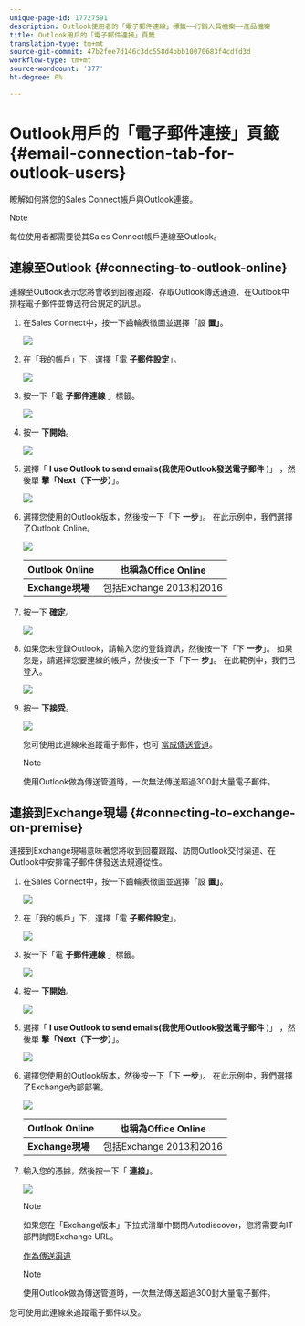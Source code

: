 ```yaml
---
unique-page-id: 17727591
description: Outlook使用者的「電子郵件連線」標籤——行銷人員檔案——產品檔案
title: Outlook用戶的「電子郵件連接」頁籤
translation-type: tm+mt
source-git-commit: 47b2fee7d146c3dc558d4bbb10070683f4cdfd3d
workflow-type: tm+mt
source-wordcount: '377'
ht-degree: 0%

---
```



# Outlook用戶的「電子郵件連接」頁籤 {#email-connection-tab-for-outlook-users}

瞭解如何將您的Sales Connect帳戶與Outlook連接。

>[!NOTE]
>
>每位使用者都需要從其Sales Connect帳戶連線至Outlook。

## 連線至Outlook {#connecting-to-outlook-online}

連線至Outlook表示您將會收到回覆追蹤、存取Outlook傳送通道、在Outlook中排程電子郵件並傳送符合規定的訊息。

1. 在Sales Connect中，按一下齒輪表徵圖並選擇「設 **置」**。

   ![](assets/one.png)

1. 在「我的帳戶」下，選擇「電 **子郵件設定**」。

   ![](assets/two.png)

1. 按一下「電 **子郵件連線** 」標籤。

   ![](assets/three.png)

1. 按一 **下開始**。

   ![](assets/four.png)

1. 選擇「 **I use Outlook to send emails(我使用Outlook發送電子郵件** )」 ，然後單 **擊「Next（下一步）**」。

   ![](assets/five-a.png)

1. 選擇您使用的Outlook版本，然後按一下「下 **一步**」。 在此示例中，我們選擇了Outlook Online。

   ![](assets/six-a.png)

   | **Outlook Online** | 也稱為Office Online |
   |---|---|
   | **Exchange現場** | 包括Exchange 2013和2016 |

1. 按一下 **確定**。

   ![](assets/seven-a.png)

1. 如果您未登錄Outlook，請輸入您的登錄資訊，然後按一下「下 **一步**」。 如果您是，請選擇您要連線的帳戶，然後按一下「下一 **步」**。 在此範例中，我們已登入。

   ![](assets/eight-a.png)

1. 按一 **下接受**。

   ![](assets/nine-a.png)

   您可使用此連線來追蹤電子郵件，也可 [當成傳送管道](http://docs.marketo.com/display/public/DOCS/Setting+up+Your+Delivery+Channel#SettingupYourDeliveryChannel-Gmail)。

   >[!NOTE]
   >
   >使用Outlook做為傳送管道時，一次無法傳送超過300封大量電子郵件。

## 連接到Exchange現場 {#connecting-to-exchange-on-premise}

連接到Exchange現場意味著您將收到回覆跟蹤、訪問Outlook交付渠道、在Outlook中安排電子郵件併發送法規遵從性。

1. 在Sales Connect中，按一下齒輪表徵圖並選擇「設 **置」**。

   ![](assets/one.png)

1. 在「我的帳戶」下，選擇「電 **子郵件設定**」。

   ![](assets/two.png)

1. 按一下「電 **子郵件連線** 」標籤。

   ![](assets/three.png)

1. 按一 **下開始**。

   ![](assets/four.png)

1. 選擇「 **I use Outlook to send emails(我使用Outlook發送電子郵件** )」 ，然後單 **擊「Next（下一步）**」。

   ![](assets/five-a.png)

1. 選擇您使用的Outlook版本，然後按一下「下 **一步**」。 在此示例中，我們選擇了Exchange內部部署。

   ![](assets/six-b.png)

   | **Outlook Online** | 也稱為Office Online |
   |---|---|
   | **Exchange現場** | 包括Exchange 2013和2016 |

1. 輸入您的憑據，然後按一下「 **連接」**。

   ![](assets/seven-b.png)

   >[!NOTE]
   >
   >如果您在「Exchange版本」下拉式清單中關閉Autodiscover，您將需要向IT部門詢問Exchange URL。

   [作為傳送渠道](http://docs.marketo.com/display/public/DOCS/Setting+up+Your+Delivery+Channel#SettingupYourDeliveryChannel-Gmail)

   >[!NOTE]
   >
   >使用Outlook做為傳送管道時，一次無法傳送超過300封大量電子郵件。

您可使用此連線來追蹤電子郵件以及。